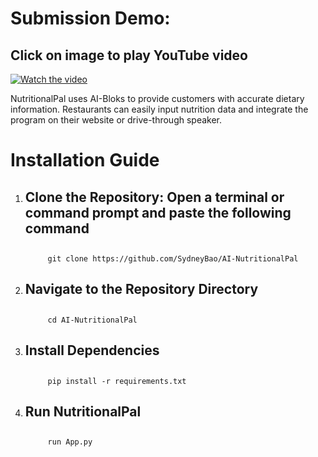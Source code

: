 # Submission Demo:
## Click on image to play YouTube video
[![Watch the video](https://img.youtube.com/vi/CYsH3W4y_2s/maxresdefault.jpg)](https://youtu.be/CYsH3W4y_2s)

NutritionalPal uses AI-Bloks to provide customers with accurate dietary information. Restaurants can easily input nutrition data and integrate the program on their website or drive-through speaker.

# Installation Guide

1. ## Clone the Repository: Open a terminal or command prompt and paste the following command
    ##
            git clone https://github.com/SydneyBao/AI-NutritionalPal 
2. ## Navigate to the Repository Directory
    ##
            cd AI-NutritionalPal
3. ## Install Dependencies
    ##
            pip install -r requirements.txt
4. ## Run NutritionalPal
    ##
            run App.py

